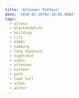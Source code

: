```yaml
---
title: 'Altonaer Rathaus'
date: '2018-02-28T02:18:05.000Z'
tags:
  - altona
  - blackandwhite
  - building
  - city
  - d300s
  - hamburg
  - long exposure
  - nightshot
  - nikon
  - ottensen
  - outdoor
  - park
  - town hall
  - urban
  - winter
---
```

